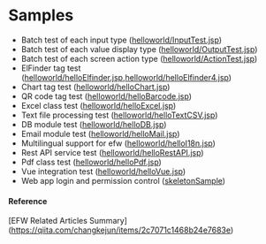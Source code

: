 # Samples

* Batch test of each input type ([helloworld/InputTest.jsp](../../samples/helloworld/InputTest.jsp))
* Batch test of each value display type ([helloworld/OutputTest.jsp](../../samples/helloworld/OutputTest.jsp))
* Batch test of each screen action type ([helloworld/ActionTest.jsp](../../samples/helloworld/ActionTest.jsp))
* ElFinder tag test ([helloworld/helloElfinder.jsp](../../samples/helloworld/helloElfinder.jsp),[helloworld/helloElfinder4.jsp](../../samples/helloworld/helloElfinder4.jsp))
* Chart tag test ([helloworld/helloChart.jsp](../../samples/helloworld/helloChart.jsp))
* QR code tag test ([helloworld/helloBarcode.jsp](../../samples/helloworld/helloBarcode.jsp))
* Excel class test ([helloworld/helloExcel.jsp](../../samples/helloworld/helloExcel.jsp))
* Text file processing test ([helloworld/helloTextCSV.jsp](../../samples/helloworld/helloTextCSV.jsp))
* DB module test ([helloworld/helloDB.jsp](../../samples/helloworld/helloDB.jsp))
* Email module test ([helloworld/helloMail.jsp](../../samples/helloworld/helloMail.jsp))
* Multilingual support for efw ([helloworld/helloI18n.jsp](../../samples/helloworld/helloI18n.jsp))
* Rest API service test ([helloworld/helloRestAPI.jsp](../../samples/helloworld/helloRestAPI.jsp))
* Pdf class test ([helloworld/helloPdf.jsp](../../samples/helloworld/helloPdf.jsp))
* Vue integration test ([helloworld/helloVue.jsp](../../samples/helloworld/helloVue.jsp))
* Web app login and permission control ([skeletonSample](../../samples/skeletonSample))

#### Reference
[EFW Related Articles Summary] (https://qiita.com/changkejun/items/2c7071c1468b24e7683e)